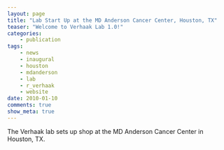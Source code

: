 ```yaml
---
layout: page
title: "Lab Start Up at the MD Anderson Cancer Center, Houston, TX"
teaser: "Welcome to Verhaak Lab 1.0!"
categories:
    - publication
tags:
    - news
    - inaugural
    - houston
    - mdanderson
    - lab
    - r_verhaak
    - website
date: 2010-01-10
comments: true
show_meta: true
---
```

The Verhaak lab sets up shop at the MD Anderson Cancer Center in Houston, TX.
